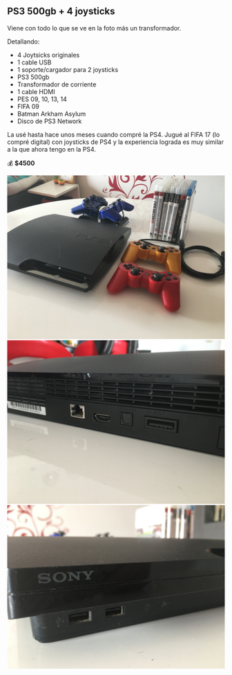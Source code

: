 ## PS3 500gb + 4 joysticks

Viene con todo lo que se ve en la foto más un transformador.

Detallando:

- 4 Joytsicks originales
- 1 cable USB
- 1 soporte/cargador para 2 joysticks
- PS3 500gb
- Transformador de corriente
- 1 cable HDMI
- PES 09, 10, 13, 14
- FIFA 09
- Batman Arkham Asylum
- Disco de PS3 Network

La usé hasta hace unos meses cuando compré la PS4. Jugué al FIFA 17 (lo compré digital) con joysticks de PS4 y la experiencia lograda es muy similar a la que ahora tengo en la PS4.

💰 **$4500**

<img src="1.JPG" />
<img src="2.JPG" />
<img src="3.JPG" />
